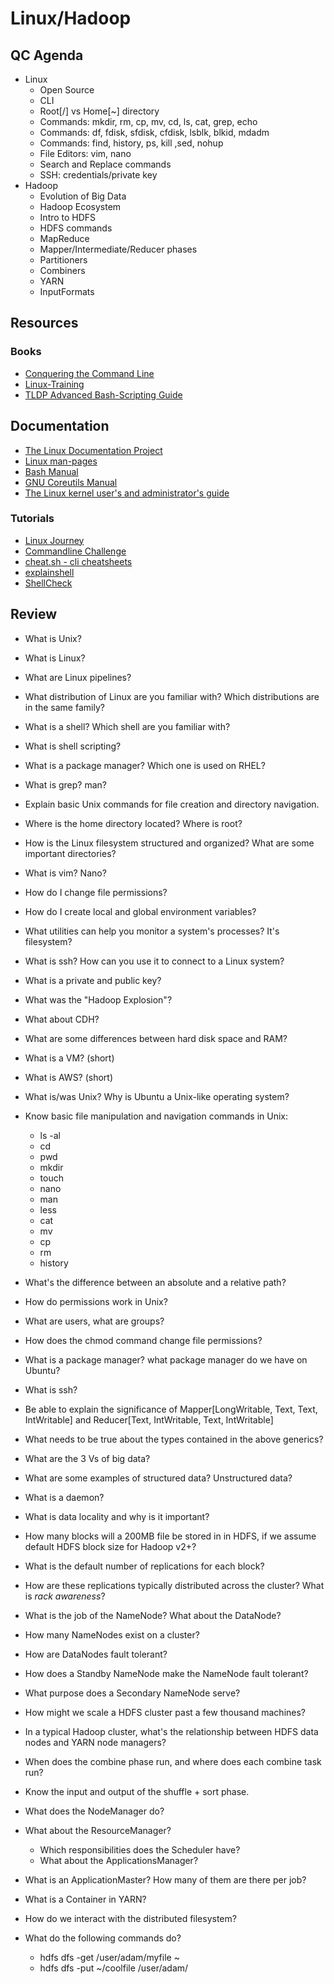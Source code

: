 # Linux/Hadoop

## QC Agenda
- Linux
  - Open Source
  - CLI
  - Root[/] vs Home[~] directory
  - Commands: mkdir, rm, cp, mv, cd, ls, cat, grep, echo
  - Commands: df, fdisk, sfdisk, cfdisk, lsblk, blkid, mdadm
  - Commands: find, history, ps, kill ,sed, nohup
  - File Editors: vim, nano
  - Search and Replace commands
  - SSH: credentials/private key
- Hadoop
  - Evolution of Big Data
  - Hadoop Ecosystem
  - Intro to HDFS
  - HDFS commands
  - MapReduce
  - Mapper/Intermediate/Reducer phases
  - Partitioners
  - Combiners
  - YARN
  - InputFormats
  
## Resources
### Books
- [Conquering the Command Line](http://conqueringthecommandline.com/book/basics)
- [Linux-Training](http://linux-training.be/index.php?nav=home)
- [TLDP Advanced Bash-Scripting Guide](http://tldp.org/LDP/abs/html/abs-guide.html)

## Documentation
- [The Linux Documentation Project](https://www.tldp.org/)
- [Linux man-pages](https://www.kernel.org/doc/man-pages/)
- [Bash Manual](https://www.gnu.org/software/bash/manual/)
- [GNU Coreutils Manual](https://www.gnu.org/software/coreutils/manual/coreutils.html)
- [The Linux kernel user's and administrator's guide](https://www.kernel.org/doc/html/latest/admin-guide/index.html#)

### Tutorials
- [Linux Journey](https://linuxjourney.com/)
- [Commandline Challenge](https://cmdchallenge.com/)
- [cheat.sh - cli cheatsheets](http://cheat.sh/)
- [explainshell](https://explainshell.com/)
- [ShellCheck](https://www.shellcheck.net/)

## Review
- What is Unix?
- What is Linux?
- What are Linux pipelines?
- What distribution of Linux are you familiar with? Which distributions are in the same family?
- What is a shell? Which shell are you familiar with?
- What is shell scripting?
- What is a package manager? Which one is used on RHEL?
- What is grep? man?
- Explain basic Unix commands for file creation and directory navigation.
- Where is the home directory located? Where is root?
- How is the Linux filesystem structured and organized? What are some important directories?
- What is vim? Nano?
- How do I change file permissions?
- How do I create local and global environment variables?
- What utilities can help you monitor a system's processes? It's filesystem?
- What is ssh? How can you use it to connect to a Linux system?
- What is a private and public key?
- What was the "Hadoop Explosion"?
- What about CDH?
- What are some differences between hard disk space and RAM?
- What is a VM? (short)
- What is AWS? (short)
- What is/was Unix?  Why is Ubuntu a Unix-like operating system?
- Know basic file manipulation and navigation commands in Unix:
  - ls -al
  - cd
  - pwd
  - mkdir
  - touch
  - nano
  - man
  - less
  - cat
  - mv
  - cp
  - rm
  - history
- What's the difference between an absolute and a relative path?
- How do permissions work in Unix?
- What are users, what are groups?
- How does the chmod command change file permissions?
- What is a package manager? what package manager do we have on Ubuntu?
- What is ssh?

- Be able to explain the significance of Mapper[LongWritable, Text, Text, IntWritable] and Reducer[Text, IntWritable, Text, IntWritable]
- What needs to be true about the types contained in the above generics?
- What are the 3 Vs of big data?
- What are some examples of structured data?  Unstructured data?
- What is a daemon?
- What is data locality and why is it important?
- How many blocks will a 200MB file be stored in in HDFS, if we assume default HDFS block size for Hadoop v2+?
- What is the default number of replications for each block?
- How are these replications typically distributed across the cluster?  What is *rack awareness*?
- What is the job of the NameNode? What about the DataNode?
- How many NameNodes exist on a cluster?
- How are DataNodes fault tolerant?
- How does a Standby NameNode make the NameNode fault tolerant?
- What purpose does a Secondary NameNode serve?
- How might we scale a HDFS cluster past a few thousand machines?
- In a typical Hadoop cluster, what's the relationship between HDFS data nodes and YARN node managers?

- When does the combine phase run, and where does each combine task run?
- Know the input and output of the shuffle + sort phase.
- What does the NodeManager do?
- What about the ResourceManager?
  - Which responsibilities does the Scheduler have?
  - What about the ApplicationsManager?
- What is an ApplicationMaster?  How many of them are there per job?
- What is a Container in YARN?
- How do we interact with the distributed filesystem?
- What do the following commands do?
  - hdfs dfs -get /user/adam/myfile ~
  - hdfs dfs -put ~/coolfile /user/adam/
